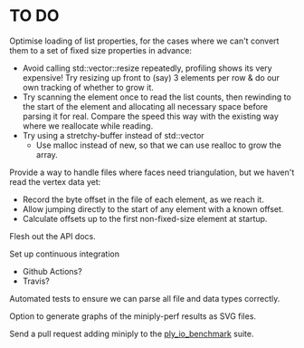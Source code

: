 TO DO
=====

Optimise loading of list properties, for the cases where we can't convert them
to a set of fixed size properties in advance:
* Avoid calling std::vector::resize repeatedly, profiling shows its very 
  expensive! Try resizing up front to (say) 3 elements per row & do our 
  own tracking of whether to grow it.
* Try scanning the element once to read the list counts, then rewinding to
  the start of the element and allocating all necessary space before parsing 
  it for real. Compare the speed this way with the existing way where we 
  reallocate while reading.
* Try using a stretchy-buffer instead of std::vector
  * Use malloc instead of new, so that we can use realloc to grow the array.

Provide a way to handle files where faces need triangulation, but we haven't
read the vertex data yet:
* Record the byte offset in the file of each element, as we reach it.
* Allow jumping directly to the start of any element with a known offset.
* Calculate offsets up to the first non-fixed-size element at startup.

Flesh out the API docs.

Set up continuous integration 
- Github Actions?
- Travis?

Automated tests to ensure we can parse all file and data types correctly.

Option to generate graphs of the miniply-perf results as SVG files. 

Send a pull request adding miniply to the
[ply_io_benchmark](https://github.com/mhalber/ply_io_benchmark) suite. 
